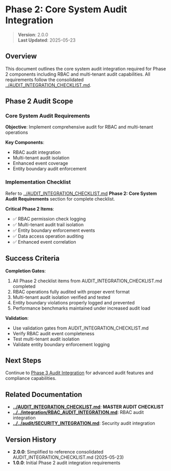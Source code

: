 
# Phase 2: Core System Audit Integration

> **Version**: 2.0.0  
> **Last Updated**: 2025-05-23

## Overview

This document outlines the core system audit integration required for Phase 2 components including RBAC and multi-tenant audit capabilities. All requirements follow the consolidated [../AUDIT_INTEGRATION_CHECKLIST.md](../AUDIT_INTEGRATION_CHECKLIST.md).

## Phase 2 Audit Scope

### Core System Audit Requirements

**Objective**: Implement comprehensive audit for RBAC and multi-tenant operations

**Key Components**:
- RBAC audit integration
- Multi-tenant audit isolation
- Enhanced event coverage
- Entity boundary audit enforcement

### Implementation Checklist

Refer to [../AUDIT_INTEGRATION_CHECKLIST.md](../AUDIT_INTEGRATION_CHECKLIST.md) **Phase 2: Core System Audit Requirements** section for complete checklist.

**Critical Phase 2 Items**:
- ✅ RBAC permission check logging
- ✅ Multi-tenant audit trail isolation
- ✅ Entity boundary enforcement events
- ✅ Data access operation auditing
- ✅ Enhanced event correlation

## Success Criteria

**Completion Gates**:
1. All Phase 2 checklist items from AUDIT_INTEGRATION_CHECKLIST.md completed
2. RBAC operations fully audited with proper event format
3. Multi-tenant audit isolation verified and tested
4. Entity boundary violations properly logged and prevented
5. Performance benchmarks maintained under increased audit load

**Validation**:
- Use validation gates from AUDIT_INTEGRATION_CHECKLIST.md
- Verify RBAC audit event completeness
- Test multi-tenant audit isolation
- Validate entity boundary enforcement logging

## Next Steps

Continue to [Phase 3 Audit Integration](../phase3/AUDIT_INTEGRATION.md) for advanced audit features and compliance capabilities.

## Related Documentation

- **[../AUDIT_INTEGRATION_CHECKLIST.md](../AUDIT_INTEGRATION_CHECKLIST.md)**: **MASTER AUDIT CHECKLIST**
- **[../../integration/RBAC_AUDIT_INTEGRATION.md](../../integration/RBAC_AUDIT_INTEGRATION.md)**: RBAC audit integration
- **[../../audit/SECURITY_INTEGRATION.md](../../audit/SECURITY_INTEGRATION.md)**: Security audit integration

## Version History

- **2.0.0**: Simplified to reference consolidated AUDIT_INTEGRATION_CHECKLIST.md (2025-05-23)
- **1.0.0**: Initial Phase 2 audit integration requirements

